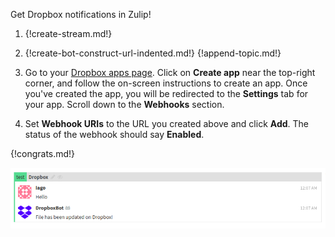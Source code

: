 Get Dropbox notifications in Zulip!

1. {!create-stream.md!}

1. {!create-bot-construct-url-indented.md!}
   {!append-topic.md!}

1. Go to your [Dropbox apps page](https://www.dropbox.com/developers/apps).
   Click on **Create app** near the top-right corner, and follow the on-screen
   instructions to create an app. Once you've created the app, you will be
   redirected to the **Settings** tab for your app. Scroll down to the
   **Webhooks** section.

1. Set **Webhook URIs** to the URL you created above and click **Add**.
   The status of the webhook should say **Enabled**.

{!congrats.md!}

![](/static/images/integrations/dropbox/001.png)
